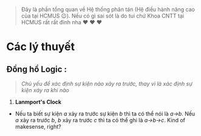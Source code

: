 > Đây là phần tổng quan về Hệ thống phân tán (Hệ điều hành nâng cao của tại HCMUS :wink:). Nếu có gì sai sót là do tui chứ Khoa CNTT tại HCMUS rất rất đỉnh nha :heart: :heart: :heart:
# Các lý thuyết
## Đồng hồ Logic :
> _Chủ yếu để xác định sự kiện nào xảy ra trước, thay vì là xác định sự kiện xảy ra khi nào_
1. **Lanmport's Clock**
- Nếu ta biết sự kiện _a_ xảy ra trước sự kiện _b_ thì ta có thể nói là _a->b_. Nếu _a_ xảy ra trước _b_, _b_ xảy ra trước _c_ thì ta có thể ghi là _a->b->c_. Kind of makesense, right?
<!--stackedit_data:
eyJoaXN0b3J5IjpbODM5NDM0ODk0LDg3OTE1Mjg5OSwyMDg5OT
IxNTMxXX0=
-->